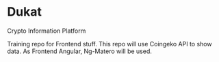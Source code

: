 # Dukat
Crypto Information Platform

Training repo for Frontend stuff. This repo will use Coingeko API to show data.
As Frontend Angular, Ng-Matero will be used.
